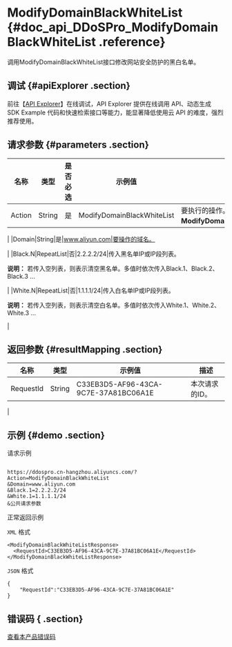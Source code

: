 # ModifyDomainBlackWhiteList {#doc_api_DDoSPro_ModifyDomainBlackWhiteList .reference}

调用ModifyDomainBlackWhiteList接口修改网站安全防护的黑白名单。

## 调试 {#apiExplorer .section}

前往【[API Explorer](https://api.aliyun.com/#product=DDoSPro&api=ModifyDomainBlackWhiteList)】在线调试，API Explorer 提供在线调用 API、动态生成 SDK Example 代码和快速检索接口等能力，能显著降低使用云 API 的难度，强烈推荐使用。

## 请求参数 {#parameters .section}

|名称|类型|是否必选|示例值|描述|
|--|--|----|---|--|
|Action|String|是|ModifyDomainBlackWhiteList|要执行的操作。取值：**ModifyDomainBlackWhiteList**。

 |
|Domain|String|是|www.aliyun.com|要操作的域名。

 |
|Black.N|RepeatList|否|2.2.2.2/24|传入黑名单IP或IP段列表。

 **说明：** 若传入空列表，则表示清空黑名单。多值时依次传入Black.1、Black.2、Black.3 ...

 |
|White.N|RepeatList|否|1.1.1.1/24|传入白名单IP或IP段列表。

 **说明：** 若传入空列表，则表示清空白名单。多值时依次传入White.1、White.2、White.3 ...

 |

## 返回参数 {#resultMapping .section}

|名称|类型|示例值|描述|
|--|--|---|--|
|RequestId|String|C33EB3D5-AF96-43CA-9C7E-37A81BC06A1E|本次请求的ID。

 |

## 示例 {#demo .section}

请求示例

``` {#request_demo}

https://ddospro.cn-hangzhou.aliyuncs.com/?Action=ModifyDomainBlackWhiteList
&Domain=www.aliyun.com
&Black.1=2.2.2.2/24
&White.1=1.1.1.1/24
&公共请求参数

```

正常返回示例

`XML` 格式

``` {#xml_return_success_demo}
<ModifyDomainBlackWhiteListResponse>
  <RequestId>C33EB3D5-AF96-43CA-9C7E-37A81BC06A1E</RequestId>
</ModifyDomainBlackWhiteListResponse>

```

`JSON` 格式

``` {#json_return_success_demo}
{
	"RequestId":"C33EB3D5-AF96-43CA-9C7E-37A81BC06A1E"
}
```

## 错误码 { .section}

[查看本产品错误码](https://error-center.aliyun.com/status/product/DDoSPro)

